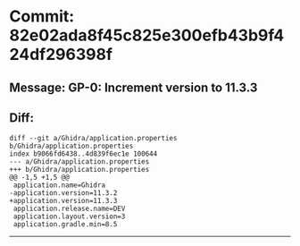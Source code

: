 # Commit: 82e02ada8f45c825e300efb43b9f424df296398f
## Message: GP-0: Increment version to 11.3.3
## Diff:
```
diff --git a/Ghidra/application.properties b/Ghidra/application.properties
index b9066fd6438..4d839f6ec1e 100644
--- a/Ghidra/application.properties
+++ b/Ghidra/application.properties
@@ -1,5 +1,5 @@
 application.name=Ghidra
-application.version=11.3.2
+application.version=11.3.3
 application.release.name=DEV
 application.layout.version=3
 application.gradle.min=8.5
```
-----------------------------------
